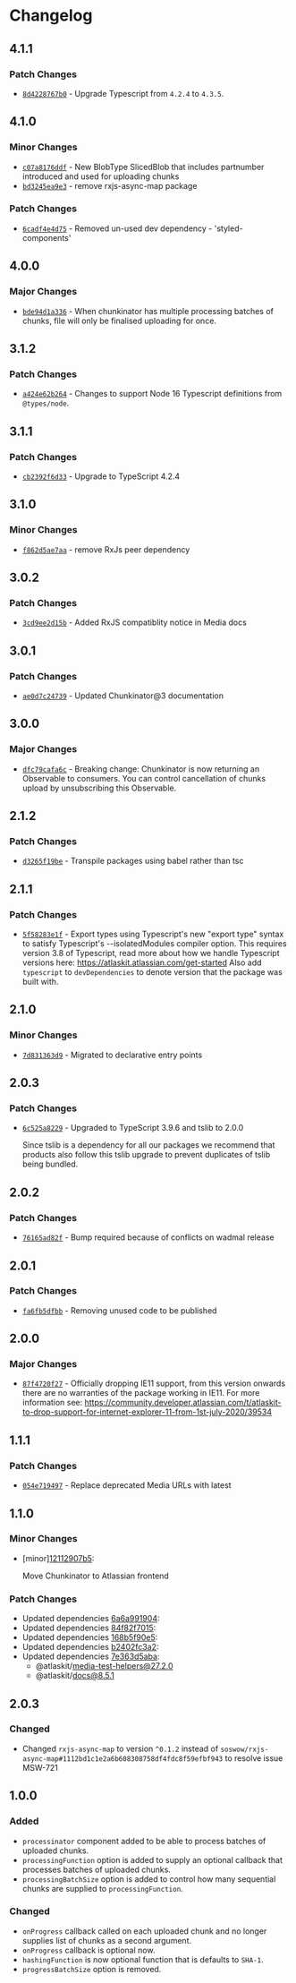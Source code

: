 # Changelog

## 4.1.1

### Patch Changes

- [`8d4228767b0`](https://bitbucket.org/atlassian/atlassian-frontend/commits/8d4228767b0) - Upgrade Typescript from `4.2.4` to `4.3.5`.

## 4.1.0

### Minor Changes

- [`c07a8176ddf`](https://bitbucket.org/atlassian/atlassian-frontend/commits/c07a8176ddf) - New BlobType SlicedBlob that includes partnumber introduced and used for uploading chunks
- [`bd3245ea9e3`](https://bitbucket.org/atlassian/atlassian-frontend/commits/bd3245ea9e3) - remove rxjs-async-map package

### Patch Changes

- [`6cadf4e4d75`](https://bitbucket.org/atlassian/atlassian-frontend/commits/6cadf4e4d75) - Removed un-used dev dependency - 'styled-components'

## 4.0.0

### Major Changes

- [`bde94d1a336`](https://bitbucket.org/atlassian/atlassian-frontend/commits/bde94d1a336) - When chunkinator has multiple processing batches of chunks, file will only be finalised uploading for once.

## 3.1.2

### Patch Changes

- [`a424e62b264`](https://bitbucket.org/atlassian/atlassian-frontend/commits/a424e62b264) - Changes to support Node 16 Typescript definitions from `@types/node`.

## 3.1.1

### Patch Changes

- [`cb2392f6d33`](https://bitbucket.org/atlassian/atlassian-frontend/commits/cb2392f6d33) - Upgrade to TypeScript 4.2.4

## 3.1.0

### Minor Changes

- [`f862d5ae7aa`](https://bitbucket.org/atlassian/atlassian-frontend/commits/f862d5ae7aa) - remove RxJs peer dependency

## 3.0.2

### Patch Changes

- [`3cd9ee2d15b`](https://bitbucket.org/atlassian/atlassian-frontend/commits/3cd9ee2d15b) - Added RxJS compatiblity notice in Media docs

## 3.0.1

### Patch Changes

- [`ae0d7c24739`](https://bitbucket.org/atlassian/atlassian-frontend/commits/ae0d7c24739) - Updated Chunkinator@3 documentation

## 3.0.0

### Major Changes

- [`dfc79cafa6c`](https://bitbucket.org/atlassian/atlassian-frontend/commits/dfc79cafa6c) - Breaking change: Chunkinator is now returning an Observable to consumers. You can control cancellation of chunks upload by unsubscribing this Observable.

## 2.1.2

### Patch Changes

- [`d3265f19be`](https://bitbucket.org/atlassian/atlassian-frontend/commits/d3265f19be) - Transpile packages using babel rather than tsc

## 2.1.1

### Patch Changes

- [`5f58283e1f`](https://bitbucket.org/atlassian/atlassian-frontend/commits/5f58283e1f) - Export types using Typescript's new "export type" syntax to satisfy Typescript's --isolatedModules compiler option.
  This requires version 3.8 of Typescript, read more about how we handle Typescript versions here: https://atlaskit.atlassian.com/get-started
  Also add `typescript` to `devDependencies` to denote version that the package was built with.

## 2.1.0

### Minor Changes

- [`7d831363d9`](https://bitbucket.org/atlassian/atlassian-frontend/commits/7d831363d9) - Migrated to declarative entry points

## 2.0.3

### Patch Changes

- [`6c525a8229`](https://bitbucket.org/atlassian/atlassian-frontend/commits/6c525a8229) - Upgraded to TypeScript 3.9.6 and tslib to 2.0.0

  Since tslib is a dependency for all our packages we recommend that products also follow this tslib upgrade
  to prevent duplicates of tslib being bundled.

## 2.0.2

### Patch Changes

- [`76165ad82f`](https://bitbucket.org/atlassian/atlassian-frontend/commits/76165ad82f) - Bump required because of conflicts on wadmal release

## 2.0.1

### Patch Changes

- [`fa6fb5dfbb`](https://bitbucket.org/atlassian/atlassian-frontend/commits/fa6fb5dfbb) - Removing unused code to be published

## 2.0.0

### Major Changes

- [`87f4720f27`](https://bitbucket.org/atlassian/atlassian-frontend/commits/87f4720f27) - Officially dropping IE11 support, from this version onwards there are no warranties of the package working in IE11.
  For more information see: https://community.developer.atlassian.com/t/atlaskit-to-drop-support-for-internet-explorer-11-from-1st-july-2020/39534

## 1.1.1

### Patch Changes

- [`054e719497`](https://bitbucket.org/atlassian/atlassian-frontend/commits/054e719497) - Replace deprecated Media URLs with latest

## 1.1.0

### Minor Changes

- [minor][12112907b5](https://bitbucket.org/atlassian/atlassian-frontend/commits/12112907b5):

  Move Chunkinator to Atlassian frontend

### Patch Changes

- Updated dependencies [6a6a991904](https://bitbucket.org/atlassian/atlassian-frontend/commits/6a6a991904):
- Updated dependencies [84f82f7015](https://bitbucket.org/atlassian/atlassian-frontend/commits/84f82f7015):
- Updated dependencies [168b5f90e5](https://bitbucket.org/atlassian/atlassian-frontend/commits/168b5f90e5):
- Updated dependencies [b2402fc3a2](https://bitbucket.org/atlassian/atlassian-frontend/commits/b2402fc3a2):
- Updated dependencies [7e363d5aba](https://bitbucket.org/atlassian/atlassian-frontend/commits/7e363d5aba):
  - @atlaskit/media-test-helpers@27.2.0
  - @atlaskit/docs@8.5.1

## 2.0.3

### Changed

- Changed `rxjs-async-map` to version `^0.1.2` instead of `soswow/rxjs-async-map#1112bd1c1e2a6b608308758df4fdc8f59efbf943` to resolve issue MSW-721

## 1.0.0

### Added

- `processinator` component added to be able to process batches of uploaded chunks.
- `processingFunction` option is added to supply an optional callback that processes batches of uploaded chunks.
- `processingBatchSize` option is added to control how many sequential chunks are supplied to `processingFunction`.

### Changed

- `onProgress` callback called on each uploaded chunk and no longer supplies list of chunks as a second argument.
- `onProgress` callback is optional now.
- `hashingFunction` is now optional function that is defaults to `SHA-1`.
- `progressBatchSize` option is removed.
